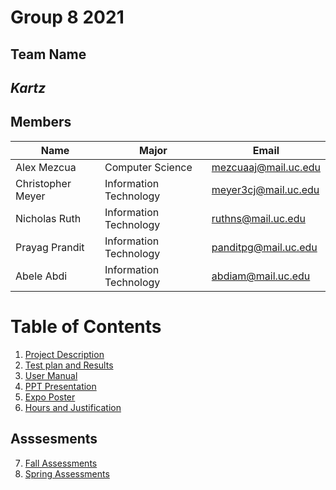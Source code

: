 # Group 8 2021

## Team Name
## *Kartz*

## Members
| Name | Major | Email|
| ------------| ----------- | ----- |
| Alex Mezcua | Computer Science | mezcuaaj@mail.uc.edu |
| Christopher Meyer | Information Technology | meyer3cj@mail.uc.edu |
| Nicholas Ruth | Information Technology | ruthns@mail.uc.edu |
| Prayag Prandit | Information Technology | panditpg@mail.uc.edu |
| Abele Abdi | Information Technology | abdiam@mail.uc.edu |

# Table of Contents

1. [Project Description](https://github.com/meyer3cj/Group82021/blob/Master/homeworkAssignments/Abstract.md)  
2. [Test plan and Results](https://github.com/meyer3cj/Group82021/blob/Master/homeworkAssignments/Testing%20doc.docx)  
3. [User Manual](https://github.com/meyer3cj/Group82021/blob/Master/UserGuide.md)  
4. [PPT Presentation](https://github.com/meyer3cj/Group82021/blob/Master/homeworkAssignments/Spring%20Presentation.pptx)  
5. [Expo Poster](https://github.com/meyer3cj/Group82021/blob/Master/homeworkAssignments/Kartz%20Poster.pptx.pdf)  
6. [Hours and Justification](https://github.com/meyer3cj/Group82021/blob/Master/homeworkAssignments/Summary%20of%20Hours.docx)

## Asssesments
7. [Fall Assessments](https://github.com/meyer3cj/Group82021/tree/Master/homeworkAssignments/Assessments/FallAssessments)
8. [Spring Assessments](https://github.com/meyer3cj/Group82021/tree/Master/homeworkAssignments/Assessments/SpringAssessments)
